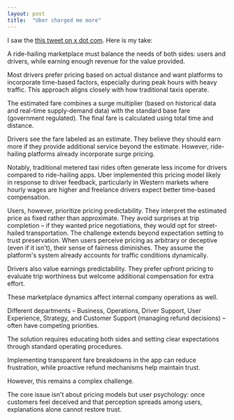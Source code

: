 ```yaml
---
layout: post
title:  "Uber charged me more"
---
```


I saw the [this tweet on x dot com](https://x.com/bankonbasak/status/1886272622801138096). Here is my take:

A ride-hailing marketplace must balance the needs of both sides: users and drivers, while earning enough revenue for the value provided.

Most drivers prefer pricing based on actual distance and want platforms to incorporate time-based factors, especially during peak hours with heavy traffic. This approach aligns closely with how traditional taxis operate.

The estimated fare combines a surge multiplier (based on historical data and real-time supply-demand data) with the standard base fare (government regulated). The final fare is calculated using total time and distance.

Drivers see the fare labeled as an estimate. They believe they should earn more if they provide additional service beyond the estimate. However, ride-hailing platforms already incorporate surge pricing.

Notably, traditional metered taxi rides often generate less income for drivers compared to ride-hailing apps. Uber implemented this pricing model likely in response to driver feedback, particularly in Western markets where hourly wages are higher and freelance drivers expect better time-based compensation.

Users, however, prioritize pricing predictability. They interpret the estimated price as fixed rather than approximate. They avoid surprises at trip completion – if they wanted price negotiations, they would opt for street-hailed transportation.
The challenge extends beyond expectation setting to trust preservation. When users perceive pricing as arbitrary or deceptive (even if it isn't), their sense of fairness diminishes. They assume the platform's system already accounts for traffic conditions dynamically.

Drivers also value earnings predictability. They prefer upfront pricing to evaluate trip worthiness but welcome additional compensation for extra effort.

These marketplace dynamics affect internal company operations as well.

Different departments – Business, Operations, Driver Support, User Experience, Strategy, and Customer Support (managing refund decisions) – often have competing priorities.

The solution requires educating both sides and setting clear expectations through standard operating procedures.

Implementing transparent fare breakdowns in the app can reduce frustration, while proactive refund mechanisms help maintain trust.

However, this remains a complex challenge.

The core issue isn't about pricing models but user psychology: once customers feel deceived and that perception spreads among users, explanations alone cannot restore trust.
